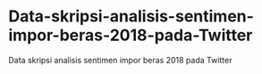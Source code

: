 # Data-skripsi-analisis-sentimen-impor-beras-2018-pada-Twitter
Data skripsi analisis sentimen impor beras 2018 pada Twitter
